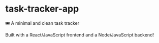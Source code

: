 # task-tracker-app

🎟 A minimal and clean task tracker

Built with a React/JavaScript frontend and a Node/JavaScript backend!
